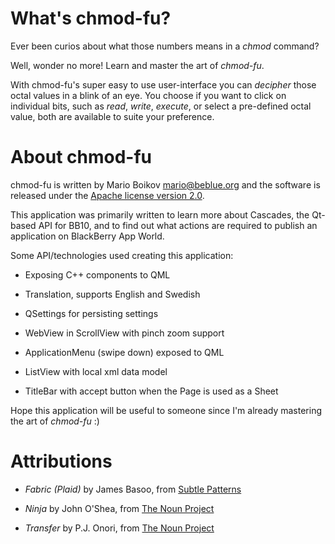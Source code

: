 What's chmod-fu?
================
Ever been curios about what those numbers means in a *chmod* command?

Well, wonder no more! Learn and master the art of *chmod-fu*.

With chmod-fu's super easy to use user-interface you can *decipher* those octal values in a blink of an eye. You choose if you want to click on individual bits, such as *read*, *write*, *execute*, or select a pre-defined octal value, both are available to suite your preference.


About chmod-fu
==============
chmod-fu is written by Mario Boikov <mario@beblue.org> and the software is released under the [Apache license version 2.0](http://www.apache.org/licenses/LICENSE-2.0.html).

This application was primarily written to learn more about Cascades, the Qt-based API for BB10, and to find out what actions are required to publish an application on BlackBerry App World.

Some API/technologies used creating this application:

  - Exposing C++ components to QML

  - Translation, supports English and Swedish

  - QSettings for persisting settings

  - WebView in ScrollView with pinch zoom support

  - ApplicationMenu (swipe down) exposed to QML

  - ListView with local xml data model

  - TitleBar with accept button when the Page is used as a Sheet

Hope this application will be useful to someone since I'm already mastering the art of *chmod-fu* :)


Attributions
============
- *Fabric (Plaid)* by James Basoo, from [Subtle Patterns](http://subtlepatterns.com)

- *Ninja* by John O'Shea, from [The Noun Project](http://thenounproject.com)

- *Transfer* by P.J. Onori, from [The Noun Project](http://thenounproject.com)

